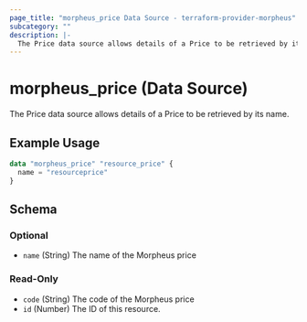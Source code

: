 ```yaml
---
page_title: "morpheus_price Data Source - terraform-provider-morpheus"
subcategory: ""
description: |-
  The Price data source allows details of a Price to be retrieved by its name.
---
```


# morpheus_price (Data Source)

The Price data source allows details of a Price to be retrieved by its name.

## Example Usage

```terraform
data "morpheus_price" "resource_price" {
  name = "resourceprice"
}
```

<!-- schema generated by tfplugindocs -->
## Schema

### Optional

- `name` (String) The name of the Morpheus price

### Read-Only

- `code` (String) The code of the Morpheus price
- `id` (Number) The ID of this resource.